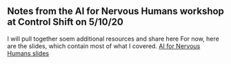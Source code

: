## Notes from the AI for Nervous Humans workshop at Control Shift on 5/10/20
I will pull together soem additional resources and share here
For now, here are the slides, which contain most of what I covered.
[AI for Nervous Humans slides](https://docs.google.com/presentation/d/1oieWa0Q-P8VpMeUyhxczZUDPMR06ROzOeq7qRQlH-JA)
